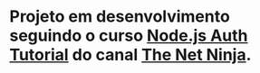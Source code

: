 # Projeto em desenvolvimento seguindo o curso [Node.js Auth Tutorial](https://youtube.com/playlist?list=PL4cUxeGkcC9iqqESP8335DA5cRFp8loyp) do canal [The Net Ninja](https://www.youtube.com/c/TheNetNinja).
